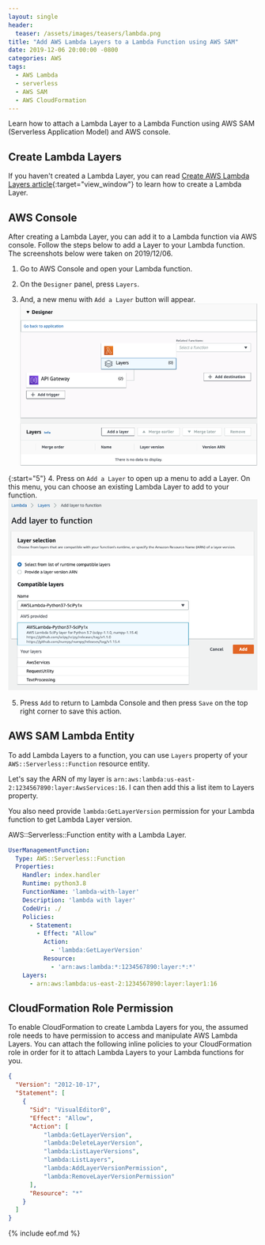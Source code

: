 ```yaml
---
layout: single
header:
  teaser: /assets/images/teasers/lambda.png
title: "Add AWS Lambda Layers to a Lambda Function using AWS SAM"
date: 2019-12-06 20:00:00 -0800
categories: AWS
tags:
  - AWS Lambda
  - serverless
  - AWS SAM
  - AWS CloudFormation
---
```

Learn how to attach a Lambda Layer to a Lambda Function using AWS SAM (Serverless Application Model) and AWS console.

## Create Lambda Layers
If you haven't created a Lambda Layer, you can read [Create AWS Lambda Layers article](https://jun711.github.io/aws/create-aws-lambda-layers-using-aws-sam-yaml-tutorial/){:target="view_window"} to learn how to create a Lambda Layer.   

## AWS Console
After creating a Lambda Layer, you can add it to a Lambda function via AWS console. Follow the steps below to add a Layer to your Lambda function. The screenshots below were taken on 2019/12/06.  

1. Go to AWS Console and open your Lambda function.

2. On the `Designer` panel, press `Layers`.

3. And, a new menu with `Add a Layer` button will appear.
![AWS Lambda Layers Folder Structure](/assets/images/2019-12-06-attach-aws-layers-to-lambda-using-aws-sam-yaml-tutorial/aws-console-lambda-add-a-layer.png)

{:start="5"}
4. Press on `Add a Layer` to open up a menu to add a Layer. On this menu, you can choose an existing Lambda Layer to add to your function.
![AWS Lambda Layers Folder Structure](/assets/images/2019-12-06-attach-aws-layers-to-lambda-using-aws-sam-yaml-tutorial/aws-console-add-layer-to-function-menu.png)

5. Press `Add` to return to Lambda Console and then press `Save` on the top right corner to save this action.   

## AWS SAM Lambda Entity
To add Lambda Layers to a function, you can use `Layers` property of your `AWS::Serverless::Function` resource entity.

Let's say the ARN of my layer is `arn:aws:lambda:us-east-2:1234567890:layer:AwsServices:16`. I can then add this a list item to Layers property. 

You also need provide `lambda:GetLayerVersion` permission for your Lambda function to get Lambda Layer version.  

AWS::Serverless::Function entity with a Lambda Layer.  
```yaml
UserManagementFunction:
  Type: AWS::Serverless::Function
  Properties:
    Handler: index.handler
    Runtime: python3.8
    FunctionName: 'lambda-with-layer'
    Description: 'lambda with layer'
    CodeUri: ./
    Policies:
      - Statement:
        - Effect: "Allow" 
          Action: 
            - 'lambda:GetLayerVersion' 
          Resource: 
            - 'arn:aws:lambda:*:1234567890:layer:*:*'
    Layers:
      - arn:aws:lambda:us-east-2:1234567890:layer:layer1:16
```

## CloudFormation Role Permission
To enable CloudFormation to create Lambda Layers for you, the assumed role needs to have permission to access and manipulate AWS Lambda Layers. You can attach the following inline policies to your CloudFormation role in order for it to attach Lambda Layers to your Lambda functions for you.

```json
{
  "Version": "2012-10-17",
  "Statement": [
    {
      "Sid": "VisualEditor0",
      "Effect": "Allow",
      "Action": [
          "lambda:GetLayerVersion",
          "lambda:DeleteLayerVersion",
          "lambda:ListLayerVersions",
          "lambda:ListLayers",
          "lambda:AddLayerVersionPermission",
          "lambda:RemoveLayerVersionPermission"
      ],
      "Resource": "*"
    }
  ]
}
```

{% include eof.md %}